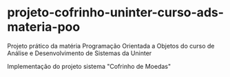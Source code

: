 # projeto-cofrinho-uninter-curso-ads-materia-poo
Projeto prático da matéria Programação Orientada a Objetos do curso de Análise e Desenvolvimento de Sistemas da Uninter

Implementação do projeto sistema "Cofrinho de Moedas"
